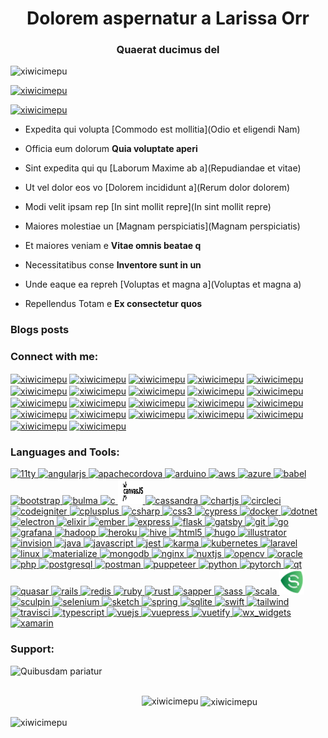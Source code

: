 <h1 align="center">Dolorem aspernatur a Larissa Orr</h1>
<h3 align="center">Quaerat ducimus del</h3>

<p align="left"> <img src="https://komarev.com/ghpvc/?username=xiwicimepu&label=Profile%20views&color=0e75b6&style=flat" alt="xiwicimepu" /> </p>

<p align="left"> <a href="https://github.com/ryo-ma/github-profile-trophy"><img src="https://github-profile-trophy.vercel.app/?username=xiwicimepu" alt="xiwicimepu" /></a> </p>

<p align="left"> <a href="https://twitter.com/xiwicimepu" target="blank"><img src="https://img.shields.io/twitter/follow/xiwicimepu?logo=twitter&style=for-the-badge" alt="xiwicimepu" /></a> </p>

- Expedita qui volupta [Commodo est mollitia](Odio et eligendi Nam)

- Officia eum dolorum **Quia voluptate aperi**

- Sint expedita qui qu [Laborum Maxime ab a](Repudiandae et vitae)

- Ut vel dolor eos vo [Dolorem incididunt a](Rerum dolor dolorem)

- Modi velit ipsam rep [In sint mollit repre](In sint mollit repre)

- Maiores molestiae un [Magnam perspiciatis](Magnam perspiciatis)

- Et maiores veniam e **Vitae omnis beatae q**

- Necessitatibus conse **Inventore sunt in un**

- Unde eaque ea repreh [Voluptas et magna a](Voluptas et magna a)

- Repellendus Totam e **Ex consectetur quos**

### Blogs posts
<!-- BLOG-POST-LIST:START -->
<!-- BLOG-POST-LIST:END -->

<h3 align="left">Connect with me:</h3>
<p align="left">
<a href="https://codepen.io/xiwicimepu" target="blank"><img align="center" src="https://cdn.jsdelivr.net/npm/simple-icons@3.0.1/icons/codepen.svg" alt="xiwicimepu" height="30" width="40" /></a>
<a href="https://dev.to/xiwicimepu" target="blank"><img align="center" src="https://cdn.jsdelivr.net/npm/simple-icons@3.0.1/icons/dev-dot-to.svg" alt="xiwicimepu" height="30" width="40" /></a>
<a href="https://twitter.com/xiwicimepu" target="blank"><img align="center" src="https://cdn.jsdelivr.net/npm/simple-icons@3.0.1/icons/twitter.svg" alt="xiwicimepu" height="30" width="40" /></a>
<a href="https://linkedin.com/in/xiwicimepu" target="blank"><img align="center" src="https://cdn.jsdelivr.net/npm/simple-icons@3.0.1/icons/linkedin.svg" alt="xiwicimepu" height="30" width="40" /></a>
<a href="https://stackoverflow.com/users/xiwicimepu" target="blank"><img align="center" src="https://cdn.jsdelivr.net/npm/simple-icons@3.0.1/icons/stackoverflow.svg" alt="xiwicimepu" height="30" width="40" /></a>
<a href="https://codesandbox.com/xiwicimepu" target="blank"><img align="center" src="https://cdn.jsdelivr.net/npm/simple-icons@3.0.1/icons/codesandbox.svg" alt="xiwicimepu" height="30" width="40" /></a>
<a href="https://kaggle.com/xiwicimepu" target="blank"><img align="center" src="https://cdn.jsdelivr.net/npm/simple-icons@3.0.1/icons/kaggle.svg" alt="xiwicimepu" height="30" width="40" /></a>
<a href="https://fb.com/xiwicimepu" target="blank"><img align="center" src="https://cdn.jsdelivr.net/npm/simple-icons@3.0.1/icons/facebook.svg" alt="xiwicimepu" height="30" width="40" /></a>
<a href="https://instagram.com/xiwicimepu" target="blank"><img align="center" src="https://cdn.jsdelivr.net/npm/simple-icons@3.0.1/icons/instagram.svg" alt="xiwicimepu" height="30" width="40" /></a>
<a href="https://dribbble.com/xiwicimepu" target="blank"><img align="center" src="https://cdn.jsdelivr.net/npm/simple-icons@3.0.1/icons/dribbble.svg" alt="xiwicimepu" height="30" width="40" /></a>
<a href="https://www.behance.net/xiwicimepu" target="blank"><img align="center" src="https://cdn.jsdelivr.net/npm/simple-icons@3.0.1/icons/behance.svg" alt="xiwicimepu" height="30" width="40" /></a>
<a href="https://medium.com/xiwicimepu" target="blank"><img align="center" src="https://cdn.jsdelivr.net/npm/simple-icons@3.0.1/icons/medium.svg" alt="xiwicimepu" height="30" width="40" /></a>
<a href="https://www.youtube.com/c/xiwicimepu" target="blank"><img align="center" src="https://cdn.jsdelivr.net/npm/simple-icons@3.0.1/icons/youtube.svg" alt="xiwicimepu" height="30" width="40" /></a>
<a href="https://www.codechef.com/users/xiwicimepu" target="blank"><img align="center" src="https://cdn.jsdelivr.net/npm/simple-icons@3.1.0/icons/codechef.svg" alt="xiwicimepu" height="30" width="40" /></a>
<a href="https://www.hackerrank.com/xiwicimepu" target="blank"><img align="center" src="https://cdn.jsdelivr.net/npm/simple-icons@3.0.1/icons/hackerrank.svg" alt="xiwicimepu" height="30" width="40" /></a>
<a href="https://codeforces.com/profile/xiwicimepu" target="blank"><img align="center" src="https://cdn.jsdelivr.net/npm/simple-icons@3.0.1/icons/codeforces.svg" alt="xiwicimepu" height="30" width="40" /></a>
<a href="https://www.leetcode.com/xiwicimepu" target="blank"><img align="center" src="https://cdn.jsdelivr.net/npm/simple-icons@3.0.1/icons/leetcode.svg" alt="xiwicimepu" height="30" width="40" /></a>
<a href="https://www.hackerearth.com/xiwicimepu" target="blank"><img align="center" src="https://cdn.jsdelivr.net/npm/simple-icons@3.0.1/icons/hackerearth.svg" alt="xiwicimepu" height="30" width="40" /></a>
<a href="https://auth.geeksforgeeks.org/user/xiwicimepu" target="blank"><img align="center" src="https://cdn.jsdelivr.net/npm/simple-icons@3.0.1/icons/geeksforgeeks.svg" alt="xiwicimepu" height="30" width="40" /></a>
<a href="https://www.topcoder.com/members/xiwicimepu" target="blank"><img align="center" src="https://cdn.jsdelivr.net/npm/simple-icons@3.0.1/icons/topcoder.svg" alt="xiwicimepu" height="30" width="40" /></a>
<a href="https://discord.gg/xiwicimepu" target="blank"><img align="center" src="https://cdn.jsdelivr.net/npm/simple-icons@3.0.1/icons/discord.svg" alt="xiwicimepu" height="30" width="40" /></a>
<a href="/xiwicimepu" target="blank"><img align="center" src="https://cdn.jsdelivr.net/npm/simple-icons@3.0.1/icons/rss.svg" alt="xiwicimepu" height="30" width="40" /></a>
</p>

<h3 align="left">Languages and Tools:</h3>
<p align="left"> <a href="https://www.11ty.dev/" target="_blank"> <img src="https://gist.githubusercontent.com/vivek32ta/c7f7bf583c1fb1c58d89301ea40f37fd/raw/f4c85cce5790758286b8f155ef9a177710b995df/11ty.svg" alt="11ty" width="40" height="40"/> </a> <a href="https://angular.io" target="_blank"> <img src="https://devicons.github.io/devicon/devicon.git/icons/angularjs/angularjs-original.svg" alt="angularjs" width="40" height="40"/> </a> <a href="https://cordova.apache.org/" target="_blank"> <img src="https://www.vectorlogo.zone/logos/apache_cordova/apache_cordova-icon.svg" alt="apachecordova" width="40" height="40"/> </a> <a href="https://www.arduino.cc/" target="_blank"> <img src="https://cdn.worldvectorlogo.com/logos/arduino-1.svg" alt="arduino" width="40" height="40"/> </a> <a href="https://aws.amazon.com" target="_blank"> <img src="https://devicons.github.io/devicon/devicon.git/icons/amazonwebservices/amazonwebservices-original-wordmark.svg" alt="aws" width="40" height="40"/> </a> <a href="https://azure.microsoft.com/en-in/" target="_blank"> <img src="https://www.vectorlogo.zone/logos/microsoft_azure/microsoft_azure-icon.svg" alt="azure" width="40" height="40"/> </a> <a href="https://babeljs.io/" target="_blank"> <img src="https://www.vectorlogo.zone/logos/babeljs/babeljs-icon.svg" alt="babel" width="40" height="40"/> </a> <a href="https://getbootstrap.com" target="_blank"> <img src="https://devicons.github.io/devicon/devicon.git/icons/bootstrap/bootstrap-plain.svg" alt="bootstrap" width="40" height="40"/> </a> <a href="https://bulma.io/" target="_blank"> <img src="https://raw.githubusercontent.com/gilbarbara/logos/804dc257b59e144eaca5bc6ffd16949752c6f789/logos/bulma.svg" alt="bulma" width="40" height="40"/> </a> <a href="https://www.cprogramming.com/" target="_blank"> <img src="https://devicons.github.io/devicon/devicon.git/icons/c/c-original.svg" alt="c" width="40" height="40"/> </a> <a href="https://canvasjs.com" target="_blank"> <img src="https://raw.githubusercontent.com/Hardik0307/Hardik0307/master/assets/canvasjs-charts.svg" alt="canvasjs" width="40" height="40"/> </a> <a href="https://cassandra.apache.org/" target="_blank"> <img src="https://www.vectorlogo.zone/logos/apache_cassandra/apache_cassandra-icon.svg" alt="cassandra" width="40" height="40"/> </a> <a href="https://www.chartjs.org" target="_blank"> <img src="https://www.chartjs.org/media/logo-title.svg" alt="chartjs" width="40" height="40"/> </a> <a href="https://circleci.com" target="_blank"> <img src="https://www.vectorlogo.zone/logos/circleci/circleci-icon.svg" alt="circleci" width="40" height="40"/> </a> <a href="https://codeigniter.com" target="_blank"> <img src="https://cdn.worldvectorlogo.com/logos/codeigniter.svg" alt="codeigniter" width="40" height="40"/> </a> <a href="https://www.w3schools.com/cpp/" target="_blank"> <img src="https://devicons.github.io/devicon/devicon.git/icons/cplusplus/cplusplus-original.svg" alt="cplusplus" width="40" height="40"/> </a> <a href="https://www.w3schools.com/cs/" target="_blank"> <img src="https://devicons.github.io/devicon/devicon.git/icons/csharp/csharp-original.svg" alt="csharp" width="40" height="40"/> </a> <a href="https://www.w3schools.com/css/" target="_blank"> <img src="https://devicons.github.io/devicon/devicon.git/icons/css3/css3-original-wordmark.svg" alt="css3" width="40" height="40"/> </a> <a href="https://www.cypress.io" target="_blank"> <img src="https://raw.githubusercontent.com/simple-icons/simple-icons/6e46ec1fc23b60c8fd0d2f2ff46db82e16dbd75f/icons/cypress.svg" alt="cypress" width="40" height="40"/> </a> <a href="https://www.docker.com/" target="_blank"> <img src="https://devicons.github.io/devicon/devicon.git/icons/docker/docker-original-wordmark.svg" alt="docker" width="40" height="40"/> </a> <a href="https://dotnet.microsoft.com/" target="_blank"> <img src="https://devicons.github.io/devicon/devicon.git/icons/dot-net/dot-net-original-wordmark.svg" alt="dotnet" width="40" height="40"/> </a> <a href="https://www.electronjs.org" target="_blank"> <img src="https://devicons.github.io/devicon/devicon.git/icons/electron/electron-original.svg" alt="electron" width="40" height="40"/> </a> <a href="https://elixir-lang.org" target="_blank"> <img src="https://www.vectorlogo.zone/logos/elixir-lang/elixir-lang-icon.svg" alt="elixir" width="40" height="40"/> </a> <a href="https://emberjs.com/" target="_blank"> <img src="https://devicons.github.io/devicon/devicon.git/icons/ember/ember-original-wordmark.svg" alt="ember" width="40" height="40"/> </a> <a href="https://expressjs.com" target="_blank"> <img src="https://devicons.github.io/devicon/devicon.git/icons/express/express-original-wordmark.svg" alt="express" width="40" height="40"/> </a> <a href="https://flask.palletsprojects.com/" target="_blank"> <img src="https://www.vectorlogo.zone/logos/pocoo_flask/pocoo_flask-icon.svg" alt="flask" width="40" height="40"/> </a> <a href="https://www.gatsbyjs.com/" target="_blank"> <img src="https://www.vectorlogo.zone/logos/gatsbyjs/gatsbyjs-icon.svg" alt="gatsby" width="40" height="40"/> </a> <a href="https://git-scm.com/" target="_blank"> <img src="https://www.vectorlogo.zone/logos/git-scm/git-scm-icon.svg" alt="git" width="40" height="40"/> </a> <a href="https://golang.org" target="_blank"> <img src="https://devicons.github.io/devicon/devicon.git/icons/go/go-original.svg" alt="go" width="40" height="40"/> </a> <a href="https://grafana.com" target="_blank"> <img src="https://www.vectorlogo.zone/logos/grafana/grafana-icon.svg" alt="grafana" width="40" height="40"/> </a> <a href="https://hadoop.apache.org/" target="_blank"> <img src="https://www.vectorlogo.zone/logos/apache_hadoop/apache_hadoop-icon.svg" alt="hadoop" width="40" height="40"/> </a> <a href="https://heroku.com" target="_blank"> <img src="https://www.vectorlogo.zone/logos/heroku/heroku-icon.svg" alt="heroku" width="40" height="40"/> </a> <a href="https://hive.apache.org/" target="_blank"> <img src="https://www.vectorlogo.zone/logos/apache_hive/apache_hive-icon.svg" alt="hive" width="40" height="40"/> </a> <a href="https://www.w3.org/html/" target="_blank"> <img src="https://devicons.github.io/devicon/devicon.git/icons/html5/html5-original-wordmark.svg" alt="html5" width="40" height="40"/> </a> <a href="https://gohugo.io/" target="_blank"> <img src="https://api.iconify.design/logos-hugo.svg" alt="hugo" width="40" height="40"/> </a> <a href="https://www.adobe.com/in/products/illustrator.html" target="_blank"> <img src="https://www.vectorlogo.zone/logos/adobe_illustrator/adobe_illustrator-icon.svg" alt="illustrator" width="40" height="40"/> </a> <a href="https://www.invisionapp.com/" target="_blank"> <img src="https://www.vectorlogo.zone/logos/invisionapp/invisionapp-icon.svg" alt="invision" width="40" height="40"/> </a> <a href="https://www.java.com" target="_blank"> <img src="https://devicons.github.io/devicon/devicon.git/icons/java/java-original-wordmark.svg" alt="java" width="40" height="40"/> </a> <a href="https://developer.mozilla.org/en-US/docs/Web/JavaScript" target="_blank"> <img src="https://devicons.github.io/devicon/devicon.git/icons/javascript/javascript-original.svg" alt="javascript" width="40" height="40"/> </a> <a href="https://jestjs.io" target="_blank"> <img src="https://www.vectorlogo.zone/logos/jestjsio/jestjsio-icon.svg" alt="jest" width="40" height="40"/> </a> <a href="https://karma-runner.github.io/latest/index.html" target="_blank"> <img src="https://raw.githubusercontent.com/detain/svg-logos/780f25886640cef088af994181646db2f6b1a3f8/svg/karma.svg" alt="karma" width="40" height="40"/> </a> <a href="https://kubernetes.io" target="_blank"> <img src="https://www.vectorlogo.zone/logos/kubernetes/kubernetes-icon.svg" alt="kubernetes" width="40" height="40"/> </a> <a href="https://laravel.com/" target="_blank"> <img src="https://devicons.github.io/devicon/devicon.git/icons/laravel/laravel-plain-wordmark.svg" alt="laravel" width="40" height="40"/> </a> <a href="https://www.linux.org/" target="_blank"> <img src="https://devicons.github.io/devicon/devicon.git/icons/linux/linux-original.svg" alt="linux" width="40" height="40"/> </a> <a href="https://materializecss.com/" target="_blank"> <img src="https://raw.githubusercontent.com/prplx/svg-logos/5585531d45d294869c4eaab4d7cf2e9c167710a9/svg/materialize.svg" alt="materialize" width="40" height="40"/> </a> <a href="https://www.mongodb.com/" target="_blank"> <img src="https://devicons.github.io/devicon/devicon.git/icons/mongodb/mongodb-original-wordmark.svg" alt="mongodb" width="40" height="40"/> </a> <a href="https://www.nginx.com" target="_blank"> <img src="https://devicons.github.io/devicon/devicon.git/icons/nginx/nginx-original.svg" alt="nginx" width="40" height="40"/> </a> <a href="https://nuxtjs.org/" target="_blank"> <img src="https://www.vectorlogo.zone/logos/nuxtjs/nuxtjs-icon.svg" alt="nuxtjs" width="40" height="40"/> </a> <a href="https://opencv.org/" target="_blank"> <img src="https://www.vectorlogo.zone/logos/opencv/opencv-icon.svg" alt="opencv" width="40" height="40"/> </a> <a href="https://www.oracle.com/" target="_blank"> <img src="https://devicons.github.io/devicon/devicon.git/icons/oracle/oracle-original.svg" alt="oracle" width="40" height="40"/> </a> <a href="https://www.php.net" target="_blank"> <img src="https://devicons.github.io/devicon/devicon.git/icons/php/php-original.svg" alt="php" width="40" height="40"/> </a> <a href="https://www.postgresql.org" target="_blank"> <img src="https://devicons.github.io/devicon/devicon.git/icons/postgresql/postgresql-original-wordmark.svg" alt="postgresql" width="40" height="40"/> </a> <a href="https://postman.com" target="_blank"> <img src="https://www.vectorlogo.zone/logos/getpostman/getpostman-icon.svg" alt="postman" width="40" height="40"/> </a> <a href="https://github.com/puppeteer/puppeteer" target="_blank"> <img src="https://www.vectorlogo.zone/logos/pptrdev/pptrdev-official.svg" alt="puppeteer" width="40" height="40"/> </a> <a href="https://www.python.org" target="_blank"> <img src="https://devicons.github.io/devicon/devicon.git/icons/python/python-original.svg" alt="python" width="40" height="40"/> </a> <a href="https://pytorch.org/" target="_blank"> <img src="https://www.vectorlogo.zone/logos/pytorch/pytorch-icon.svg" alt="pytorch" width="40" height="40"/> </a> <a href="https://www.qt.io/" target="_blank"> <img src="https://upload.wikimedia.org/wikipedia/commons/0/0b/Qt_logo_2016.svg" alt="qt" width="40" height="40"/> </a> <a href="https://quasar.dev/" target="_blank"> <img src="https://cdn.quasar.dev/logo/svg/quasar-logo.svg" alt="quasar" width="40" height="40"/> </a> <a href="https://rubyonrails.org" target="_blank"> <img src="https://devicons.github.io/devicon/devicon.git/icons/rails/rails-original-wordmark.svg" alt="rails" width="40" height="40"/> </a> <a href="https://redis.io" target="_blank"> <img src="https://devicons.github.io/devicon/devicon.git/icons/redis/redis-original-wordmark.svg" alt="redis" width="40" height="40"/> </a> <a href="https://www.ruby-lang.org/en/" target="_blank"> <img src="https://devicons.github.io/devicon/devicon.git/icons/ruby/ruby-original-wordmark.svg" alt="ruby" width="40" height="40"/> </a> <a href="https://www.rust-lang.org" target="_blank"> <img src="https://devicons.github.io/devicon/devicon.git/icons/rust/rust-plain.svg" alt="rust" width="40" height="40"/> </a> <a href="https://sapper.svelte.dev/" target="_blank"> <img src="https://raw.githubusercontent.com/bestofjs/bestofjs-webui/master/public/logos/sapper.svg" alt="sapper" width="40" height="40"/> </a> <a href="https://sass-lang.com" target="_blank"> <img src="https://devicons.github.io/devicon/devicon.git/icons/sass/sass-original.svg" alt="sass" width="40" height="40"/> </a> <a href="https://www.scala-lang.org" target="_blank"> <img src="https://devicons.github.io/devicon/devicon.git/icons/scala/scala-original-wordmark.svg" alt="scala" width="40" height="40"/> </a> <a href="https://scully.io/" target="_blank"> <img src="https://raw.githubusercontent.com/scullyio/scully/main/assets/logos/SVG/scullyio-icon.svg" alt="scully" width="40" height="40"/> </a> <a href="https://sculpin.io/" target="_blank"> <img src="https://gist.githubusercontent.com/vivek32ta/c7f7bf583c1fb1c58d89301ea40f37fd/raw/1782aef8672484698c0dd407f900c4a329ed5bc4/sculpin.svg" alt="sculpin" width="40" height="40"/> </a> <a href="https://www.selenium.dev" target="_blank"> <img src="https://raw.githubusercontent.com/detain/svg-logos/780f25886640cef088af994181646db2f6b1a3f8/svg/selenium-logo.svg" alt="selenium" width="40" height="40"/> </a> <a href="https://www.sketch.com/" target="_blank"> <img src="https://www.vectorlogo.zone/logos/sketchapp/sketchapp-icon.svg" alt="sketch" width="40" height="40"/> </a> <a href="https://spring.io/" target="_blank"> <img src="https://www.vectorlogo.zone/logos/springio/springio-icon.svg" alt="spring" width="40" height="40"/> </a> <a href="https://www.sqlite.org/" target="_blank"> <img src="https://www.vectorlogo.zone/logos/sqlite/sqlite-icon.svg" alt="sqlite" width="40" height="40"/> </a> <a href="https://developer.apple.com/swift/" target="_blank"> <img src="https://devicons.github.io/devicon/devicon.git/icons/swift/swift-original-wordmark.svg" alt="swift" width="40" height="40"/> </a> <a href="https://tailwindcss.com/" target="_blank"> <img src="https://www.vectorlogo.zone/logos/tailwindcss/tailwindcss-icon.svg" alt="tailwind" width="40" height="40"/> </a> <a href="https://travis-ci.org" target="_blank"> <img src="https://www.vectorlogo.zone/logos/travis-ci/travis-ci-icon.svg" alt="travisci" width="40" height="40"/> </a> <a href="https://www.typescriptlang.org/" target="_blank"> <img src="https://devicons.github.io/devicon/devicon.git/icons/typescript/typescript-original.svg" alt="typescript" width="40" height="40"/> </a> <a href="https://vuejs.org/" target="_blank"> <img src="https://devicons.github.io/devicon/devicon.git/icons/vuejs/vuejs-original-wordmark.svg" alt="vuejs" width="40" height="40"/> </a> <a href="https://vuepress.vuejs.org/" target="_blank"> <img src="https://raw.githubusercontent.com/AliasIO/wappalyzer/master/src/drivers/webextension/images/icons/VuePress.svg" alt="vuepress" width="40" height="40"/> </a> <a href="https://vuetifyjs.com/en/" target="_blank"> <img src="https://bestofjs.org/logos/vuetify.svg" alt="vuetify" width="40" height="40"/> </a> <a href="https://www.wxwidgets.org/" target="_blank"> <img src="https://upload.wikimedia.org/wikipedia/commons/b/bb/WxWidgets.svg" alt="wx_widgets" width="40" height="40"/> </a> <a href="https://dotnet.microsoft.com/apps/xamarin" target="_blank"> <img src="https://raw.githubusercontent.com/detain/svg-logos/780f25886640cef088af994181646db2f6b1a3f8/svg/xamarin.svg" alt="xamarin" width="40" height="40"/> </a> </p>

<h3 align="left">Support:</h3>
<p><a href="https://www.buymeacoffee.com/Quibusdam pariatur "> <img align="left" src="https://cdn.buymeacoffee.com/buttons/v2/default-yellow.png" height="50" width="210" alt="Quibusdam pariatur " /></a></p><br><br>

<p><img align="left" src="https://github-readme-stats.vercel.app/api/top-langs?username=xiwicimepu&show_icons=true&locale=en&layout=compact" alt="xiwicimepu" /></p>

<p>&nbsp;<img align="center" src="https://github-readme-stats.vercel.app/api?username=xiwicimepu&show_icons=true&locale=en" alt="xiwicimepu" /></p>

<p><img align="center" src="https://github-readme-streak-stats.herokuapp.com/?user=xiwicimepu&" alt="xiwicimepu" /></p>

